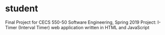 # student
Final Project for CECS 550-50 Software Engineering, Spring 2019
Project: I-Timer (Interval Timer) web application written in HTML and JavaScript
